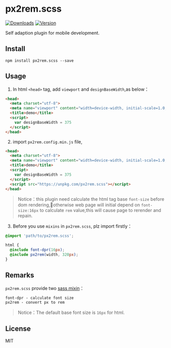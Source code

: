 # px2rem.scss

<a href="https://www.npmjs.com/package/px2rem.scss"><img src="https://img.shields.io/npm/dm/px2rem.scss.svg" alt="Downloads"></a>
<a href="https://www.npmjs.com/package/px2rem.scss"><img src="https://img.shields.io/npm/v/px2rem.scss.svg" alt="Version"></a>

Self adaption plugin for mobile development.

## Install

```
npm install px2rem.scss --save
```

## Usage

1. In html `<head>` tag, add `viewport` and  `designBaseWidth`,as below：

```html
<head>
  <meta charset="utf-8">
  <meta name="viewport" content="width=device-width, initial-scale=1.0, minimum-scale=1.0, maximum-scale=1.0, user-scalable=0">
  <title>demo</title>
  <script>
    var designBaseWidth = 375
  </script>
</head>
```

2. import `px2rem.config.min.js` file,

```html
<head>
  <meta charset="utf-8">
  <meta name="viewport" content="width=device-width, initial-scale=1.0, minimum-scale=1.0, maximum-scale=1.0, user-scalable=0">
  <title>demo</title>
  <script>
    var designBaseWidth = 375
  </script>
  <script src="https://unpkg.com/px2rem.scss"></script>
</head>
```

> Notice：this plugin need calculate the html tag base `font-size` before dom rendering,otherwise web page will initial depend on  `font-size:16px` to calculate `rem` value,this will cause page to rerender and repain.

3. Before you use `mixins` in `px2rem.scss`, plz import firstly：

```scss
@import 'path/to/px2rem.scss';

html {
  @include font-dpr(16px);
  @include px2rem(width, 320px);
}
```

## Remarks

`px2rem.scss` provide two [sass mixin](http://sass.bootcss.com/docs/sass-reference/#mixins)：

```
font-dpr - calculate font size
px2rem - convert px to rem
```

> Notice：The default base font size is `16px` for html.

## License

MIT
